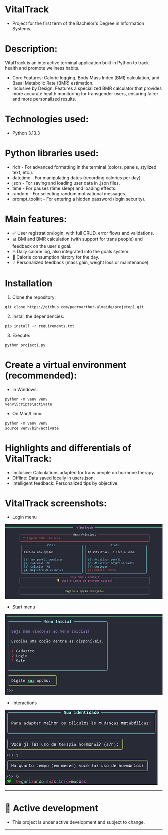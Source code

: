 # VitalTrack
- Project for the first term of the Bachelor's Degree in Information Systems.

# Description: 
VitalTrack is an interactive terminal application built in Python to track health and promote wellness habits.
- Core Features: Calorie logging, Body Mass Index (BMI) calculation, and Basal Metabolic Rate (BMR) estimation.
- Inclusive by Design: Features a specialized BMR calculator that provides more accurate health monitoring for transgender users, ensuring fairer and more personalized results.

# Technologies used:
- Python 3.13.3

# Python libraries used:
- rich - For advanced formatting in the terminal (colors, panels, stylized text, etc.).
- datetime - For manipulating dates (recording calories per day).
- json - For saving and loading user data in .json files.
- time - For pauses (time.sleep) and loading effects.
- random - For selecting random motivational messages.
- prompt_toolkit - For entering a hidden password (login security).

# Main features:
- ✅ User registration/login, with full CRUD, error flows and validations.
- 📊 BMI and BMR calculation (with support for trans people) and feedback on the user's goal.
- 🔥 Daily calorie log, also integrated into the goals system.
- 📅 Calorie consumption history for the day.
- 💡 Personalized feedback (mass gain, weight loss or maintenance).

# Installation
1. Clone the repository:
```
git clone https://github.com/pedroarthur-almeida/projetop1.git
```
2. Install the dependencies:
```
pip install -r requirements.txt
```
3. Execute:
```
python project1.py
```

# Create a virtual environment (recommended):
- In Windows:
```
python -m venv venv
venv\Scripts\activate
```
- On Mac/Linux:
```
python -m venv venv
source venv/bin/activate
```
# Highlights and differentials of VitalTrack:
- Inclusive: Calculations adapted for trans people on hormone therapy.
- Offline: Data saved locally in users.json.
- Intelligent feedback: Personalized tips by objective.

# VitalTrack screenshots:
- Login menu

![Menu logado](imgs/menulogado.png)

- Start menu

![Menu inicial](imgs/menuinicial.png)

- Interactions

![Interações](imgs/inclusao.png)

---
# 🚧 Active development
- This project is under active development and subject to change.
---









  
